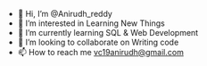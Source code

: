 - 👋 Hi, I’m @Anirudh_reddy
- 👀 I’m interested in Learning New Things
- 🌱 I’m currently learning SQL & Web Development
- 💞️ I’m looking to collaborate on Writing code
- 📫 How to reach me vc19anirudh@gmail.com

<!---
Anirudhrede/Anirudhrede is a ✨ special ✨ repository because its `README.md` (this file) appears on your GitHub profile.
You can click the Preview link to take a look at your changes.
--->
